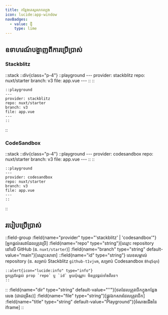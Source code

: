 ```yaml
---
title: កន្លែងតេស្តសាកល្បង
icon: lucide:app-window
navBadges:
  - value: ថ្មី
    type: lime
---
```


## ឧទាហរណ៍បង្ហាញពីការប្រើប្រាស់

### Stackblitz

::stack
  ::div{class="p-4"}
    ::playground
    ---
    provider: stackblitz
    repo: nuxt/starter
    branch: v3
    file: app.vue
    ---
    ::
  ::
  ```mdc
  ::playground
  ---
  provider: stackblitz
  repo: nuxt/starter
  branch: v3
  file: app.vue
  ---
  ::
  ```
::

### CodeSandbox

::stack
  ::div{class="p-4"}
    ::playground
    ---
    provider: codesandbox
    repo: nuxt/starter
    branch: v3
    file: app.vue
    ---
    ::
  ::
  ```mdc
  ::playground
  ---
  provider: codesandbox
  repo: nuxt/starter
  branch: v3
  file: app.vue
  ---
  ::
  ```
::

## របៀបប្រើប្រាស់

::field-group
  :field{name="provider" type="'stackblitz' | 'codesandbox'"}[អ្នកផ្តល់សេវាដែលត្រូវប្រើ]
  :field{name="repo" type="string"}[ឈ្មោះ repository នៅលើ GitHub (ឧ. `nuxt/starter`)]
  :field{name="branch" type="string" default-value="main"}[ឈ្មោះសាខា]
  ::field{name="id" type="string"}
  លេខសម្គាល់ repository (ឧ. សម្រាប់ Stackblitz `github-t1vjvm`, សម្រាប់ Codesandbox `8hq5qn`)

    ::alert{icon="lucide:info" type="info"}
    អ្នកត្រូវតែផ្តល់ prop `repo` ឬ `id` មួយប៉ុណ្ណោះ មិនត្រូវផ្តល់ទាំងពីរទេ។
    ::
  ::
  :field{name="dir" type="string" default-value="''"}[ថតដែលត្រូវបើកក្នុងកន្លែងលេង (ជាជម្រើស)]
  :field{name="file" type="string"}[ផ្លូវឯកសារដែលត្រូវបើក]
  :field{name="title" type="string" default-value="Playground"}[ចំណងជើងនៃ iframe]
::
